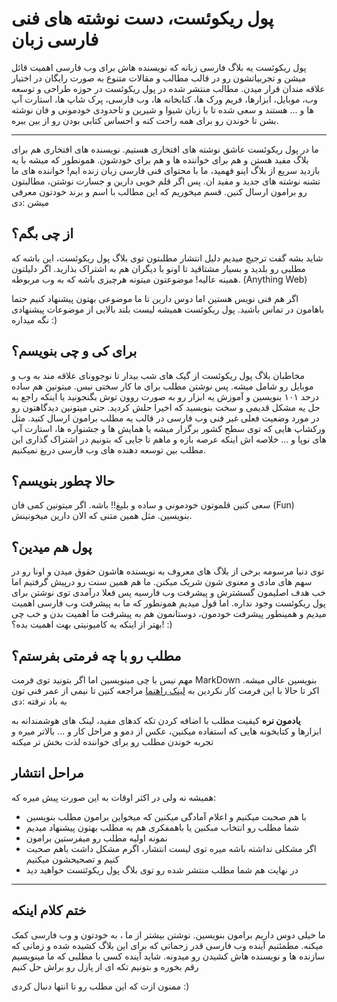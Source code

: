 # پول ریکوئست، دست نوشته های فنی فارسی زبان

پول ریکوئست یه بلاگ فارسی زبانه که نویسنده هاش برای وب فارسی اهمیت قائل میشن و تجربیاتشون رو در قالب مطالب و مقالات متنوع به صورت رایگان در اختیار علاقه مندان قرار میدن. مطالب منتشر شده در پول ریکوئست در حوزه طراحی و توسعه وب، موبایل، ابزارها، فریم ورک ها، کتابخانه ها، وب فارسی، پرک شاپ ها، استارت آپ ها و ... هستند و سعی شده تا با زبان شیوا و شیرین و تاحدودی خودمونی و فان نوشته بشن تا خوندن رو برای همه راحت کنه و احساس کتابی بودن رو از بین ببره.

---

ما در پول ریکوئست عاشق نوشته های افتخاری هستیم. نویسنده های افتخاری هم برای بلاگ مفید هستن و هم برای خواننده ها و هم برای خودشون. همونطور که میشه با یه بازدید سریع از بلاگ اینو فهمید،‌ ما با محتوای فنی فارسی زبان زنده ایم!  خواننده های ما تشنه نوشته های جدید و مفید ان. پس اگر قلم خوبی دارین و جسارت نوشتن، مطالبتون رو برامون ارسال کنین.
قسم میخوریم که این مطالب با اسم و برند خودتون معرفی میشن :دی

## از چی بگم؟

شاید بشه گفت ترجیچ میدیم دلیل انتشار مطلبتون توی بلاگ پول ریکوئست، این باشه که مطلبی رو بلدید و بسیار مشتاقید تا اونو با دیگران هم به اشتراک بذارید.
اگر دلیلتون همینه عالیه! موضوعتون میتونه هرچیزی باشه که به وب مربوطه. (Anything Web)

اگر هم فنی نویس هستین اما دوس دارین تا ما موضوعی بهتون پیشنهاد کنیم حتما باهامون در تماس باشید. پول ریکوئست همیشه لیست بلند بالایی از موضوعات پیشنهادی نگه میداره :)

## برای کی و چی بنویسم؟

مخاطبان بلاگ پول ریکوئست از گیک های شب بیدار تا نوجوونای علاقه مند به وب و موبایل رو شامل میشه. پس نوشتن مطلب برای ما کار سختی نیس. میتونین هم ساده درحد ۱۰۱ بنویسین و آموزش یه ابزار رو به صورت روون توش بگنجونید یا اینکه راجع به حل یه مشکل قدیمی و سخت بنویسید که اخیرا حلش کردید. حتی میتونین دیدگاهتون رو در مورد وضعیت فعلی غیر فنی وب فارسی در قالب یه مطلب برامون ارسال کنید. مثل ورکشاپ هایی که توی سطح کشور برگزار میشه یا همایش ها و جشنواره ها، استارت آپ های نوپا و ...
خلاصه اش اینکه عرصه بازه و ماهم تا جایی که بتونیم در اشتراک گذاری این مطلب بین توسعه دهنده های وب فارسی دریغ نمیکنیم.

## حالا چطور بنویسم؟
سعی کنین قلموتون خودمونی و ساده و بلیغ!! باشه. اگر میتونین کمی فان (Fun) بنویسین. مثل همین متنی که الان دارین میخونینش.

## پول هم میدین؟
توی دنیا مرسومه برخی از بلاگ های معروف به نویسنده هاشون حقوق میدن و اونا رو در سهم های مادی و معنوی شون شریک میکنن.
ما هم همین سنت رو درپیش گرفتیم اما خب هدف اصلیمون گسشترش و پیشرفت وب فارسیه پس فعلا درآمدی توی نوشتن برای پول ریکوئست وجود نداره. اما قول میدیم همونطور که ما به پیشرفت وب فارسی اهمیت میدیم و همینطور پیشرفت خودمون، دوستانمون هم به پیشرفت ما اهمیت بدن و خب چی بهتر از اینکه یه کامیونیتی بهت اهمیت بده؟! :)

## مطلب رو با چه فرمتی بفرستم؟

مهم نیس با چی مینویسین اما اگر بتونید توی فرمت MarkDown بنویسین عالی میشه.
اکر تا حالا با این فرمت کار نکردین به
[لینک راهنما](https://github.com/adam-p/markdown-here/wiki/Markdown-Cheatsheet)
مراجعه کنین تا نیمی از عمر فنی تون به باد نرفته :دی

**یادمون نره** کیفیت مطلب با اضافه کردن تکه کدهای مفید، لینک های هوشمندانه به ابزارها و کتابخونه هایی که استفاده میکنین، عکس از دمو و مراحل کار و ... بالاتر میره و تجربه خوندن مطلب رو برای خواننده لذت بخش تر میکنه


## مراحل انتشار
همیشه نه ولی در اکثر اوقات به این صورت پیش میره که:

* با هم صحبت میکنیم و اعلام آمادگی میکنین که میخواین برامون مطلب بنویسین
* شما مطلب رو انتخاب مبکنین یا باهمفکری هم یه مطلب بهتون پیشنهاد میدیم
* نمونه اولیه مطلب رو میفرستین برامون
* اگر مشکلی نداشته باشه میره توی لیست انتشار، اگرم مشکل داشت باهم صحبت کنیم و تصحیحشون میکنیم
* در نهایت هم شما مطلب منتشر شده رو توی بلاگ پول ریکوئتست خواهید دید

---

## ختم کلام اینکه
ما خیلی دوس داریم برامون بنویسین. نوشتن بیشتر از ما ، به خودتون و وب فارسی کمک میکنه.
مطمئنیم آینده وب فارسی قدر زحماتی که برای این بلاگ کشیده شده و زمانی که سازنده ها و نویسنده هاش کشیدن رو میدونه.
شاید آینده کسی با مطلبی که ما مینویسیم رقم بخوره و بتونیم تکه ای از پازل رو براش حل کنیم

ممنون ازت که این مطلب رو تا انتها دنبال کردی :)
